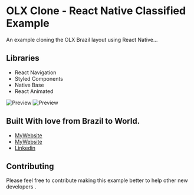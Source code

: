 # OLX Clone - React Native Classified Example

An example cloning the OLX Brazil layout using React Native... 

## Libraries

* React Navigation
* Styled Components
* Native Base
* React Animated

![Preview](https://i.postimg.cc/1zRcVX3N/classified2.jpg)
![Preview](https://i.postimg.cc/3wLjXhkf/classified.jpg)



## Built With love from Brazil to World.

* [MyWebsite](http://www.erickalves.com.br)
* [MyWebsite](http://www.erick.pt)
* [Linkedin](https://www.linkedin.com/in/erick-alves-do-couto-8b1114a/)

## Contributing

Please feel free to contribute making this example better to help other new developers .
